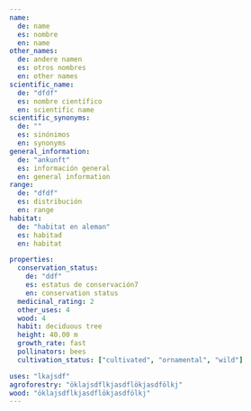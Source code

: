 ```yaml
---
name:
  de: name
  es: nombre
  en: name
other_names:
  de: andere namen
  es: otros nombres
  en: other names
scientific_name:
  de: "dfdf"
  es: nombre científico
  en: scientific name
scientific_synonyms:
  de: ""
  es: sinónimos
  en: synonyms
general_information:
  de: "ankunft"
  es: información general
  en: general information
range:
  de: "dfdf"
  es: distribución
  en: range
habitat:
  de: "habitat en aleman"
  es: habitad
  en: habitat

properties:
  conservation_status:
    de: "ddf"
    es: estatus de conservación7
    en: conservation status
  medicinal_rating: 2
  other_uses: 4
  wood: 4
  habit: deciduous tree
  height: 40.00 m
  growth_rate: fast
  pollinators: bees
  cultivation_status: ["cultivated", "ornamental", "wild"]

uses: "lkajsdf"
agroforestry: "öklajsdflkjasdflökjasdfölkj"
wood: "öklajsdflkjasdflökjasdfölkj"
---
```

